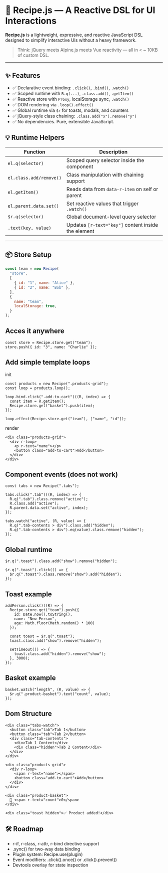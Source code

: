# 🍳 Recipe.js — A Reactive DSL for UI Interactions

**Recipe.js** is a lightweight, expressive, and reactive JavaScript DSL designed to simplify interactive UIs without a heavy framework.

> Think: jQuery meets Alpine.js meets Vue reactivity — all in < ~ 10KB of custom DSL.

---

## ✨ Features

- ✅ Declarative event binding: `.click()`, `.bind()`, `.watch()`
- ✅ Scoped runtime with `R.q(...)`, `.class.add()`, `.getItem()`
- ✅ Reactive store with `Proxy`, localStorage sync, `.watch()`
- ✅ DOM rendering via `.loop().effect()`
- ✅ Global runtime via `$r` for toasts, modals, and counters
- ✅ jQuery-style class chaining: `.class.add("x").remove("y")`
- ✅ No dependencies. Pure, extensible JavaScript.

## 💡 Runtime Helpers

| Function                | Description                                         |
| ----------------------- | --------------------------------------------------- |
| `el.q(selector)`        | Scoped query selector inside the component          |
| `el.class.add/remove()` | Class manipulation with chaining support            |
| `el.getItem()`          | Reads data from `data-r-item` on self or parent     |
| `el.parent.data.set()`  | Set reactive values that trigger `.watch()`         |
| `$r.q(selector)`        | Global document-level query selector                |
| `.text(key, value)`     | Updates `[r-text="key"]` content inside the element |

---

## 📦 Store Setup

```js
const team = new Recipe(
  "store",
  [
    { id: "1", name: "Alice" },
    { id: "2", name: "Bob" },
  ],
  {
    name: "team",
    localStorage: true,
  }
);
```

## Acces it anywhere

```
const store = Recipe.store.get("team");
store.push({ id: "3", name: "Charlie" });
```

## Add simple template loops

init

```
const products = new Recipe(".products-grid");
const loop = products.loop();

loop.bind.click(".add-to-cart")((R, index) => {
  const item = R.getItem();
  Recipe.store.get("basket").push(item);
});

loop.effect(Recipe.store.get("team"), ["name", "id"]);
```

render

```
<div class="products-grid">
  <div r-loop>
    <p r-text="name"></p>
    <button class="add-to-cart">Add</button>
  </div>
</div>
```

## Component events (does not work)

```
const tabs = new Recipe(".tabs");

tabs.click(".tab")((R, index) => {
  R.q(".tab").class.remove("active");
  R.class.add("active");
  R.parent.data.set("active", index);
});

tabs.watch("active", (R, value) => {
  R.q(".tab-contents > div").class.add("hidden");
  R.q(".tab-contents > div").eq(value).class.remove("hidden");
});
```

## Global runtime

```
$r.q(".toast").class.add("show").remove("hidden");

$r.q(".toast").click(() => {
  $r.q(".toast").class.remove("show").add("hidden");
});
```

## Toast example

```
addPerson.click()((R) => {
  Recipe.store.get("team").push({
    id: Date.now().toString(),
    name: "New Person",
    age: Math.floor(Math.random() * 100)
  });

  const toast = $r.q(".toast");
  toast.class.add("show").remove("hidden");

  setTimeout(() => {
    toast.class.add("hidden").remove("show");
  }, 3000);
});
```

## Basket example

```
basket.watch("length", (R, value) => {
  $r.q(".product-basket").text("count", value);
});
```

## Dom Structure

```
<div class="tabs-watch">
  <button class="tab">Tab 1</button>
  <button class="tab">Tab 2</button>
  <div class="tab-contents">
    <div>Tab 1 Content</div>
    <div class="hidden">Tab 2 Content</div>
  </div>
</div>

<div class="products-grid">
  <div r-loop>
    <span r-text="name"></span>
    <button class="add-to-cart">Add</button>
  </div>
</div>

<div class="product-basket">
  🧺 <span r-text="count">0</span>
</div>

<div class="toast hidden">✅ Product added!</div>
```

## 🛠 Roadmap

- r-if, r-class, r-attr, r-bind directive support
- .sync() for two-way data binding
- Plugin system: Recipe.use(plugin)
- Event modifiers: .click().once() or .click().prevent()
- Devtools overlay for state inspection
